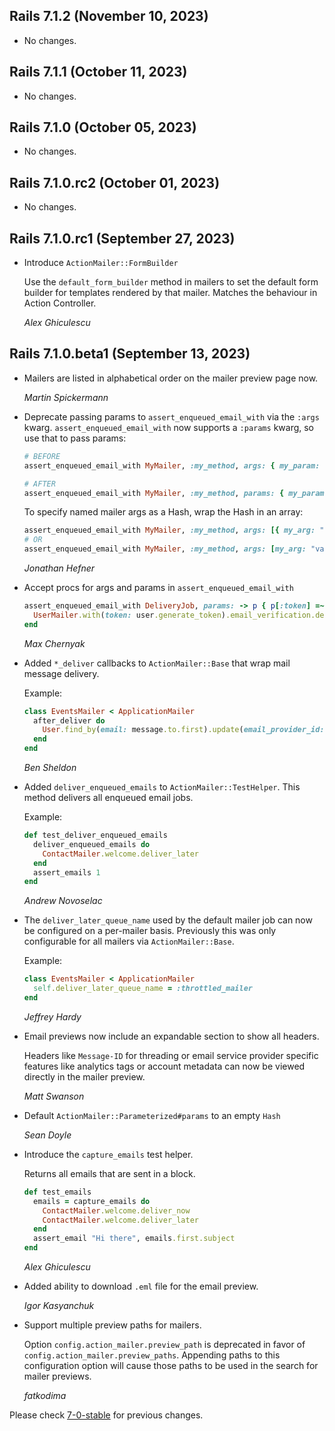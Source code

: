 ## Rails 7.1.2 (November 10, 2023) ##

*   No changes.


## Rails 7.1.1 (October 11, 2023) ##

*   No changes.


## Rails 7.1.0 (October 05, 2023) ##

*   No changes.


## Rails 7.1.0.rc2 (October 01, 2023) ##

*   No changes.


## Rails 7.1.0.rc1 (September 27, 2023) ##

*   Introduce `ActionMailer::FormBuilder`

    Use the `default_form_builder` method in mailers to set the default form builder
    for templates rendered by that mailer. Matches the behaviour in Action Controller.

    *Alex Ghiculescu*


## Rails 7.1.0.beta1 (September 13, 2023) ##

*   Mailers are listed in alphabetical order on the mailer preview page now.

    *Martin Spickermann*

*   Deprecate passing params to `assert_enqueued_email_with` via the `:args`
    kwarg. `assert_enqueued_email_with` now supports a `:params` kwarg, so use
    that to pass params:

    ```ruby
    # BEFORE
    assert_enqueued_email_with MyMailer, :my_method, args: { my_param: "value" }

    # AFTER
    assert_enqueued_email_with MyMailer, :my_method, params: { my_param: "value" }
    ```

    To specify named mailer args as a Hash, wrap the Hash in an array:

    ```ruby
    assert_enqueued_email_with MyMailer, :my_method, args: [{ my_arg: "value" }]
    # OR
    assert_enqueued_email_with MyMailer, :my_method, args: [my_arg: "value"]
    ```

    *Jonathan Hefner*

*   Accept procs for args and params in `assert_enqueued_email_with`

    ```ruby
    assert_enqueued_email_with DeliveryJob, params: -> p { p[:token] =~ /\w+/ } do
      UserMailer.with(token: user.generate_token).email_verification.deliver_later
    end
    ```

    *Max Chernyak*

*   Added `*_deliver` callbacks to `ActionMailer::Base` that wrap mail message delivery.

    Example:

    ```ruby
    class EventsMailer < ApplicationMailer
      after_deliver do
        User.find_by(email: message.to.first).update(email_provider_id: message.message_id, emailed_at: Time.current)
      end
    end
    ```

    *Ben Sheldon*

*   Added `deliver_enqueued_emails` to `ActionMailer::TestHelper`. This method
    delivers all enqueued email jobs.

    Example:

    ```ruby
    def test_deliver_enqueued_emails
      deliver_enqueued_emails do
        ContactMailer.welcome.deliver_later
      end
      assert_emails 1
    end
    ```

    *Andrew Novoselac*

*   The `deliver_later_queue_name` used by the default mailer job can now be
    configured on a per-mailer basis. Previously this was only configurable
    for all mailers via `ActionMailer::Base`.

    Example:

    ```ruby
    class EventsMailer < ApplicationMailer
      self.deliver_later_queue_name = :throttled_mailer
    end
    ```

    *Jeffrey Hardy*

*   Email previews now include an expandable section to show all headers.

    Headers like `Message-ID` for threading or email service provider specific
    features like analytics tags or account metadata can now be viewed directly
    in the mailer preview.

    *Matt Swanson*

*   Default `ActionMailer::Parameterized#params` to an empty `Hash`

    *Sean Doyle*

*   Introduce the `capture_emails` test helper.

    Returns all emails that are sent in a block.

    ```ruby
    def test_emails
      emails = capture_emails do
        ContactMailer.welcome.deliver_now
        ContactMailer.welcome.deliver_later
      end
      assert_email "Hi there", emails.first.subject
    end
    ```

    *Alex Ghiculescu*

*   Added ability to download `.eml` file for the email preview.

    *Igor Kasyanchuk*

*   Support multiple preview paths for mailers.

    Option `config.action_mailer.preview_path` is deprecated in favor of
    `config.action_mailer.preview_paths`. Appending paths to this configuration option
    will cause those paths to be used in the search for mailer previews.

    *fatkodima*

Please check [7-0-stable](https://github.com/rails/rails/blob/7-0-stable/actionmailer/CHANGELOG.md) for previous changes.
